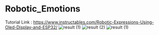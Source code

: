 # Robotic_Emotions
Tutorial Link : https://www.instructables.com/Robotic-Expressions-Using-Oled-Display-and-ESP32/
![result (1)](https://github.com/Builtfor-developers/Robotic_Emotions/assets/70629275/3f85db3c-d75c-467a-b669-afb84953592b)
![result (2)](https://github.com/Builtfor-developers/Robotic_Emotions/assets/70629275/3a36e40c-4bf6-462d-b79e-9e86593d0766)
![result (1)](https://github.com/Builtfor-developers/Robotic_Emotions/assets/70629275/adc88304-d2f7-42c3-a7ef-2b38592be9cf)

